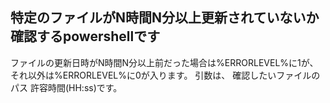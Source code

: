 ## 特定のファイルがN時間N分以上更新されていないか確認するpowershellです
ファイルの更新日時がN時間N分以上前だった場合は%ERRORLEVEL%に1が、
それ以外は%ERRORLEVEL%に0が入ります。
引数は、 確認したいファイルのパス 許容時間(HH:ss)です。
